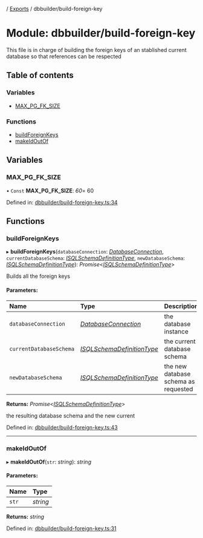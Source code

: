 [](../README.md) / [Exports](../modules.md) / dbbuilder/build-foreign-key

# Module: dbbuilder/build-foreign-key

This file is in charge of building the foreign keys of an stablished current database
so that references can be respected

## Table of contents

### Variables

- [MAX\_PG\_FK\_SIZE](dbbuilder_build_foreign_key.md#max_pg_fk_size)

### Functions

- [buildForeignKeys](dbbuilder_build_foreign_key.md#buildforeignkeys)
- [makeIdOutOf](dbbuilder_build_foreign_key.md#makeidoutof)

## Variables

### MAX\_PG\_FK\_SIZE

• `Const` **MAX\_PG\_FK\_SIZE**: *60*= 60

Defined in: [dbbuilder/build-foreign-key.ts:34](https://github.com/onzag/itemize/blob/0e9b128c/dbbuilder/build-foreign-key.ts#L34)

## Functions

### buildForeignKeys

▸ **buildForeignKeys**(`databaseConnection`: [*DatabaseConnection*](../classes/database.databaseconnection.md), `currentDatabaseSchema`: [*ISQLSchemaDefinitionType*](../interfaces/base_root_sql.isqlschemadefinitiontype.md), `newDatabaseSchema`: [*ISQLSchemaDefinitionType*](../interfaces/base_root_sql.isqlschemadefinitiontype.md)): *Promise*<[*ISQLSchemaDefinitionType*](../interfaces/base_root_sql.isqlschemadefinitiontype.md)\>

Builds all the foreign keys

#### Parameters:

Name | Type | Description |
:------ | :------ | :------ |
`databaseConnection` | [*DatabaseConnection*](../classes/database.databaseconnection.md) | the database instance   |
`currentDatabaseSchema` | [*ISQLSchemaDefinitionType*](../interfaces/base_root_sql.isqlschemadefinitiontype.md) | the current database schema   |
`newDatabaseSchema` | [*ISQLSchemaDefinitionType*](../interfaces/base_root_sql.isqlschemadefinitiontype.md) | the new database schema as requested   |

**Returns:** *Promise*<[*ISQLSchemaDefinitionType*](../interfaces/base_root_sql.isqlschemadefinitiontype.md)\>

the resulting database schema and the new current

Defined in: [dbbuilder/build-foreign-key.ts:43](https://github.com/onzag/itemize/blob/0e9b128c/dbbuilder/build-foreign-key.ts#L43)

___

### makeIdOutOf

▸ **makeIdOutOf**(`str`: *string*): *string*

#### Parameters:

Name | Type |
:------ | :------ |
`str` | *string* |

**Returns:** *string*

Defined in: [dbbuilder/build-foreign-key.ts:31](https://github.com/onzag/itemize/blob/0e9b128c/dbbuilder/build-foreign-key.ts#L31)
